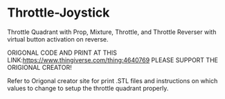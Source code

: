 # Throttle-Joystick
Throttle Quadrant with Prop, Mixture, Throttle, and Throttle Reverser with virtual button activation on reverse.

ORIGONAL CODE AND PRINT AT THIS LINK:https://www.thingiverse.com/thing:4640769 PLEASE SUPPORT THE ORIGIONAL CREATOR!

Refer to Origonal creator site for print .STL files and instructions on which values to change to setup the throttle quadrant properly.

